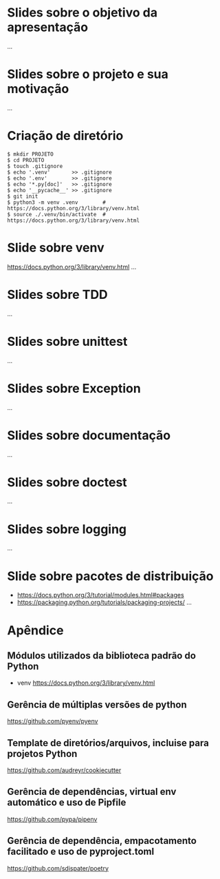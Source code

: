 # Slides sobre o objetivo da apresentação
<!-- TODO: Slides sobre o objetivo da apresentação -->
...



# Slides sobre o projeto e sua motivação
<!-- TODO: Slides sobre o projeto e sua motivação -->
...



# Criação de diretório
<!-- TODO: Explicar cada parte -->
``` shell
$ mkdir PROJETO
$ cd PROJETO
$ touch .gitignore
$ echo '.venv'       >> .gitignore
$ echo '.env'        >> .gitignore
$ echo '*.py[doc]'   >> .gitignore
$ echo '__pycache__' >> .gitignore
$ git init
$ python3 -m venv .venv        # https://docs.python.org/3/library/venv.html
$ source ./.venv/bin/activate  # https://docs.python.org/3/library/venv.html
```



# Slide sobre venv
<!-- TODO: Mostrar tabelinha de ativação -->
<!-- TODO: Comentar que ao usar 3.4+ vem instalado com pip e setuptools -->
https://docs.python.org/3/library/venv.html
...



# Slides sobre TDD
<!-- TODO: Slides sobre TDD -->
...



# Slides sobre unittest
<!-- TODO: Slides sobre unittest -->
...



# Slides sobre Exception
<!-- TODO: Slides sobre Exception -->
...



# Slides sobre documentação
<!-- TODO: Slides sobre documentação -->
<!-- TODO: incluir sobre estilo: pep8 e google python style guide -->
...



# Slides sobre doctest
<!-- TODO: Slides sobre doctest -->
...



# Slides sobre logging
<!-- Slides sobre logging -->
...



# Slide sobre pacotes de distribuição
<!-- TODO: Comentar sobre estrutura e arquivos mínimos -->
- https://docs.python.org/3/tutorial/modules.html#packages
- https://packaging.python.org/tutorials/packaging-projects/
...



# Apêndice


## Módulos utilizados da biblioteca padrão do Python
- venv https://docs.python.org/3/library/venv.html


## Gerência de múltiplas versões de python
https://github.com/pyenv/pyenv


## Template de diretórios/arquivos, incluise para projetos Python
https://github.com/audreyr/cookiecutter


## Gerência de dependências, virtual env automático e uso de Pipfile
https://github.com/pypa/pipenv


## Gerência de dependência, empacotamento facilitado e uso de pyproject.toml
https://github.com/sdispater/poetry


<!-- TODO: incluir sobre cobertura: coverage -->
<!-- TODO: incluir sobre outros frameworks de testes: pytest -->
<!-- TODO: incluir sobre estilo: pep8 e google python style guide -->
<!-- TODO: incluir sobre linting: pylint e flake8 -->
<!-- TODO: incluir sobre formatação: black -->
